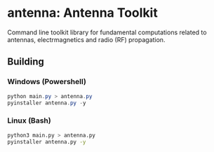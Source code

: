 # antenna: Antenna Toolkit

Command line toolkit library for fundamental computations related to antennas, electrmagnetics and radio (RF) propagation.

## Building

### Windows (Powershell)

```powershell
python main.py > antenna.py
pyinstaller antenna.py -y
```

### Linux (Bash)

```bash
python3 main.py > antenna.py
pyinstaller antenna.py -y
```
